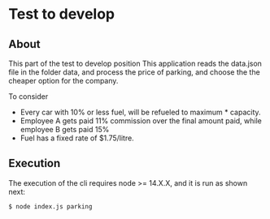 # Test to develop

## About
This part of the test to develop position
This application reads the data.json file in the folder data, and process the price of parking, and choose the the cheaper option for the company.

To consider
* Every car with 10% or less fuel, will be refueled to maximum * capacity.
* Employee A gets paid 11% commission over the final amount paid, while employee B gets paid 15%
* Fuel has a fixed rate of $1.75/litre.

## Execution
The execution of the cli requires node >= 14.X.X, and it is run as shown next:

```$ node index.js parking ```